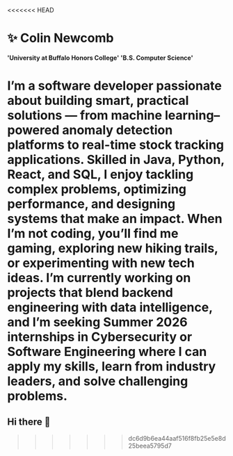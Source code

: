 <<<<<<< HEAD
# ✨ Colin Newcomb

**'University at Buffalo Honors College'**
**'B.S. Computer Science'**

I’m a software developer passionate about building smart, practical solutions — from machine learning–powered anomaly detection platforms to real-time stock tracking applications. Skilled in Java, Python, React, and SQL, I enjoy tackling complex problems, optimizing performance, and designing systems that make an impact. When I’m not coding, you’ll find me gaming, exploring new hiking trails, or experimenting with new tech ideas. I’m currently working on projects that blend backend engineering with data intelligence, and I’m seeking Summer 2026 internships in Cybersecurity or Software Engineering where I can apply my skills, learn from industry leaders, and solve challenging problems.
=======
## Hi there 👋

<!--
**ColinNewcomb/ColinNewcomb** is a ✨ _special_ ✨ repository because its `README.md` (this file) appears on your GitHub profile.

Here are some ideas to get you started:

- 🔭 I’m currently working on ...
- 🌱 I’m currently learning ...
- 👯 I’m looking to collaborate on ...
- 🤔 I’m looking for help with ...
- 💬 Ask me about ...
- 📫 How to reach me: ...
- 😄 Pronouns: ...
- ⚡ Fun fact: ...
-->
>>>>>>> dc6d9b6ea44aaf516f8fb25e5e8d25beea5795d7
